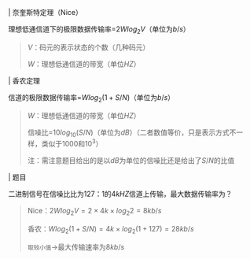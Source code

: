 | 奈奎斯特定理（Nice）

理想低通信道下的极限数据传输率=$2Wlog_{2}V$（单位为$b/{s}$）

> $V$：码元的表示状态的个数（几种码元）
>
> $W​$：理想低通信道的带宽（单位$HZ​$）

| 香农定理

信道的极限数据传输率=$Wlog_{2}(1+S/N)$（单位为$b/{s}$）

> $W$：理想低通信道的带宽（单位$HZ$）
>
> 信噪比=$10log_{10}(S/N)$（单位为$dB$）（二者数值等价，只是表示方式不一样，类似于$1000$和$10^{3}$）
>
> 注：需注意题目给出的是以$dB$为单位的信噪比还是给出了$S/N$的比值

| 题目

二进制信号在信噪比比为$127：1$的$4kHZ$信道上传输，最大数据传输率为？

> Nice：$2Wlog_{2}V=2\times4k\times log_{2}2=8kb/s$
>
> 香农：$Wlog_{2}(1+S/N)=4k\times log_{2}(1+127)=28kb/s$
>
> `取较小值`→最大传输速率为$8kb/s$

